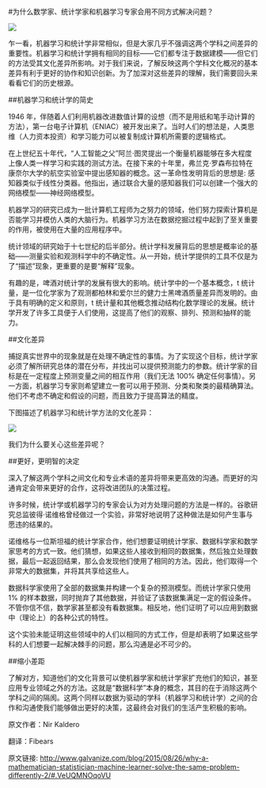 #为什么数学家、统计学家和机器学习专家会用不同方式解决问题？

![](http://static.datartisan.com/upload/attachment/2015/09/fLEuSJ6Y.png)

乍一看，机器学习和统计学非常相似，但是大家几乎不强调这两个学科之间差异的重要性。机器学习和统计学拥有相同的目标——它们都专注于数据建模——但它们的方法受其文化差异所影响。对于我们来说，了解反映这两个学科文化概况的基本差异有利于更好的协作和知识创新。为了加深对这些差异的理解，我们需要回头来看看它们的历史根源。

 

##机器学习和统计学的简史

1946 年，伴随着人们利用机器改进数值计算的设想（而不是用纸和笔手动计算的方法），第一台电子计算机（ENIAC）被开发出来了。当时人们的想法是，人类思维（人力资本投资）和学习能力可以被复制成计算机所需要的逻辑格式。

在上世纪五十年代，“人工智能之父”阿兰·图灵提出一个衡量机器能够在多大程度上像人类一样学习和实践的测试方法。在接下来的十年里，弗兰克·罗森布拉特在康奈尔大学的航空实验室中提出感知器的概念。这一革命性发明背后的思想是: 感知器类似于线性分类器。他指出，通过联合大量的感知器我们可以创建一个强大的网络模型——神经网络模型。

机器学习的研究已成为一批计算机工程师为之努力的领域，他们努力探索计算机是否能学习并模仿人类的大脑行为。机器学习方法在数据挖掘过程中起到了至关重要的作用，被使用在大量的应用程序中。

统计领域的研究始于十七世纪的后半部分。统计学科发展背后的思想是概率论的基础——测量实验和观测科学中的不确定性。从一开始，统计学提供的工具不仅是为了“描述”现象，更重要的是要“解释”现象。

有趣的是，啤酒对统计学的发展有很大的影响。统计学中的一个基本概念，t 统计量，是一位化学家为了观测都柏林和爱尔兰的健力士黑啤酒质量差异而发明的。由于具有明确的定义和原则，t 统计量和其他概念推动结构化数学理论的发展。统计学开发了许多工具便于人们使用，这提高了他们的观察、排列、预测和抽样的能力。

 

##文化差异

捕捉真实世界中的现象就是在处理不确定性的事情。为了实现这个目标，统计学家必须了解所研究总体的潜在分布，并找出可以提供预测能力的参数。统计学家的目标是在一定程度上预测变量之间的相互作用（我们无法 100% 确定任何事情）。另一方面，机器学习专家则希望建立一套可以用于预测、分类和聚类的最精确算法。他们不考虑不确定和假设的问题，而且致力于提高算法的精度。

下图描述了机器学习和统计学方法的文化差异：

![](http://static.datartisan.com/upload/attachment/2015/09/aJpKLpKw.png)

我们为什么要关心这些差异呢？

 

##更好，更明智的决定

深入了解这两个学科之间文化和专业术语的差异将带来更高效的沟通。而更好的沟通肯定会带来更好的合作，这将改进团队的决策过程。

许多时候，统计学或机器学习的专家会认为对方处理问题的方法是一样的。谷歌研究总监彼得·诺维格曾经做过一个实验，非常好地说明了这种做法是如何产生事与愿违的结果的。

诺维格与一位斯坦福的统计学家合作，他们想要证明统计学家、数据科学家和数学家思考的方式一致。他们猜想，如果这些人接收到相同的数据集，然后独立处理数据，最后一起返回结果，那么会发现他们使用了相同的方法。因此，他们取得一个非常大的数据集，并将其共享给这些人。

数据科学家使用了全部的数据集并构建一个复杂的预测模型。而统计学家只使用 1% 的样本数据，同时抛弃了其他数据，并验证了该数据集满足一定的假设条件。不管你信不信，数学家甚至都没有看数据集。相反地，他们证明了可以应用到数据中（理论上）的各种公式的特性。

这个实验未能证明这些领域中的人们以相同的方式工作，但是却表明了如果这些学科的人们想要一起解决棘手的问题，那么沟通是必不可少的。

 

##缩小差距

了解对方，知道他们的文化背景可以使机器学家和统计学家扩充他们的知识，甚至应用专业领域之外的方法。这就是“数据科学”本身的概念，其目的在于消除这两个学科之间的隔阂。这两个同样以数据为驱动的学科（机器学习和统计学）之间的合作和沟通使我们能够做出更好的决策，这最终会对我们的生活产生积极的影响。

 

原文作者：Nir Kaldero

翻译：Fibears

原文链接: http://www.galvanize.com/blog/2015/08/26/why-a-mathematician-statistician-machine-learner-solve-the-same-problem-differently-2/#.VeUQMNOqoVU
